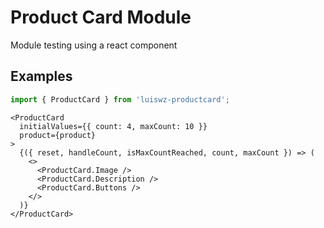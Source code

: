 # Product Card Module

Module testing using a react component

## Examples

```js
import { ProductCard } from 'luiswz-productcard';
```

```tsx
<ProductCard
  initialValues={{ count: 4, maxCount: 10 }}
  product={product}
>
  {({ reset, handleCount, isMaxCountReached, count, maxCount }) => (
    <>
      <ProductCard.Image />
      <ProductCard.Description />
      <ProductCard.Buttons />
    </>
  )}
</ProductCard>
```